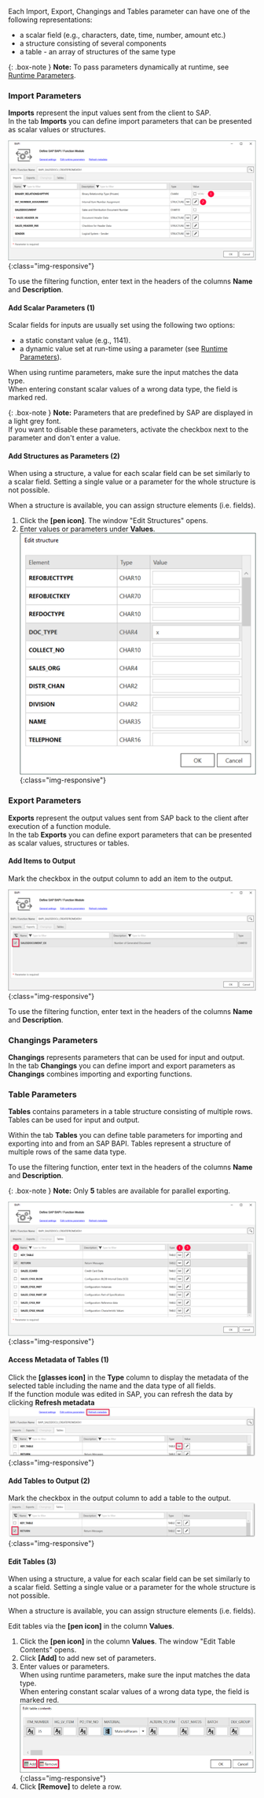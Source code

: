 Each Import, Export, Changings and Tables parameter can have one of the following representations:

- a scalar field (e.g., characters, date, time, number, amount etc.)
- a structure consisting of several components
- a table - an array of structures of the same type

{: .box-note }
**Note:** To pass parameters dynamically at runtime, see [Runtime Parameters](./edit-runtime-parameters.md).

### Import Parameters
**Imports** represent the input values sent from the client to SAP. <br>
In the tab **Imports** you can define import parameters that can be presented as scalar values or structures. 

![BAPI import parameters](/img/content/XU-BAPI-Parameters.png){:class="img-responsive"}

To use the filtering function, enter text in the headers of the columns **Name** and **Description**. <br>

#### Add Scalar Parameters (1)

Scalar fields for inputs are usually set using the following two options:
- a static constant value (e.g., 1141).
- a dynamic value set at run-time using a parameter (see [Runtime Parameters](./edit-runtime-parameters)).

When using runtime parameters, make sure the input matches the data type.<br>
When entering constant scalar values of a wrong data type, the field is marked red.

{: .box-note }
**Note:** Parameters that are predefined by SAP are displayed in a light grey font. <br>
If you want to disable these parameters, activate the checkbox next to the parameter and don't enter a value.

#### Add Structures as Parameters (2)

When using a structure, a value for each scalar field can be set similarly to a scalar field. 
Setting a single value or a parameter for the whole structure is not possible.

When a structure is available, you can assign structure elements (i.e. fields).<br>
1. Click the **[pen icon]**. The window "Edit Structures" opens.
2. Enter values or parameters under **Values**.
![BAPI import parameters](/img/content/BAPI-Edit-Structure.png){:class="img-responsive"}

### Export Parameters
**Exports** represent the output values sent from SAP back to the client after execution of a function module. <br>
In the tab **Exports** you can define export parameters that can be presented as scalar values, structures or tables. 

#### Add Items to Output
Mark the checkbox in the output column to add an item to the output.<br>

![BAPI export parameters](/img/content/Bapi-Exports-Edit.png){:class="img-responsive"}

To use the filtering function, enter text in the headers of the columns **Name** and **Description**. <br>

### Changings Parameters

**Changings** represents parameters that can be used for input and output. <br>
In the tab **Changings** you can define import and export parameters as **Changings** combines importing and exporting functions.

### Table Parameters

**Tables** contains parameters in a table structure consisting of multiple rows. Tables can be used for input and output.

Within the tab **Tables** you can define table parameters for importing and exporting into and from an SAP BAPI. 
Tables represent a structure of multiple rows of the same data type.

To use the filtering function, enter text in the headers of the columns **Name** and **Description**.

{: .box-note }
**Note:** Only **5** tables are available for parallel exporting.

![BAPI table](/img/content/Bapi-Table-Type.png){:class="img-responsive"}

#### Access Metadata of Tables (1)
Click the **[glasses icon]** in the **Type** column to display the metadata of the selected table including the name and the data type of all fields. <br> 
If the function module was edited in SAP, you can refresh the data by clicking **Refresh metadata**<br>
![BAPI table metadata](/img/content/BAPI-Table-Metadata.png){:class="img-responsive"}

#### Add Tables to Output (2)

Mark the checkbox in the output column to add a table to the output.<br> 
![BAPI table output](/img/content/BAPI-Table-Output.png){:class="img-responsive"}

#### Edit Tables (3)

When using a structure, a value for each scalar field can be set similarly to a scalar field. 
Setting a single value or a parameter for the whole structure is not possible.

When a structure is available, you can assign structure elements (i.e. fields).<br>

Edit tables via the **[pen icon]** in the column **Values**. <br> 

 1. Click the **[pen icon]** in the column **Values**. The window "Edit Table Contents" opens.
 2. Click **[Add]** to add new set of parameters.<br>
 3. Enter values or parameters.<br>
When using runtime parameters, make sure the input matches the data type.<br>
When entering constant scalar values of a wrong data type, the field is marked red.<br>
![BAPI edit table](/img/content/BAPI-Edit-Table-Contents.png){:class="img-responsive"}
4. Click **[Remove]** to delete a row.

